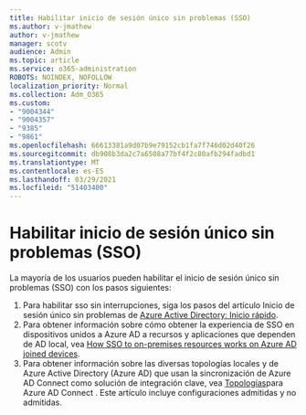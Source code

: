 ```yaml
---
title: Habilitar inicio de sesión único sin problemas (SSO)
ms.author: v-jmathew
author: v-jmathew
manager: scotv
audience: Admin
ms.topic: article
ms.service: o365-administration
ROBOTS: NOINDEX, NOFOLLOW
localization_priority: Normal
ms.collection: Adm_O365
ms.custom:
- "9004344"
- "9004357"
- "9385"
- "9861"
ms.openlocfilehash: 66613381a9d07b9e79152cb1fa7f746d02d40f26
ms.sourcegitcommit: db908b3da2c7a6508a77bf4f2c80afb294fadbd1
ms.translationtype: MT
ms.contentlocale: es-ES
ms.lasthandoff: 03/29/2021
ms.locfileid: "51403400"
---
```

# <a name="enable-seamless-single-sign-on-sso"></a>Habilitar inicio de sesión único sin problemas (SSO)

La mayoría de los usuarios pueden habilitar el inicio de sesión único sin problemas (SSO) con los pasos siguientes:

1. Para habilitar sso sin interrupciones, siga los pasos del artículo Inicio de sesión único sin problemas de [Azure Active Directory: Inicio rápido](https://docs.microsoft.com/azure/active-directory/hybrid/how-to-connect-sso-quick-start).
2. Para obtener información sobre cómo obtener la experiencia de SSO en dispositivos unidos a Azure AD a recursos y aplicaciones que dependen de AD local, vea [How SSO to on-premises resources works on Azure AD joined devices](https://docs.microsoft.com/azure/active-directory/devices/azuread-join-sso).
3. Para obtener información sobre las diversas topologías locales y de Azure Active Directory (Azure AD) que usan la sincronización de Azure AD Connect como solución de integración clave, vea [Topologías](https://docs.microsoft.com/azure/active-directory/hybrid/plan-connect-topologies)para Azure AD Connect . Este artículo incluye configuraciones admitidas y no admitidas.

